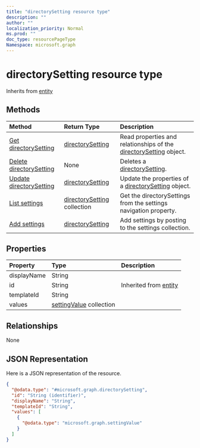 ```yaml
---
title: "directorySetting resource type"
description: ""
author: ""
localization_priority: Normal
ms.prod: ""
doc_type: resourcePageType
Namespace: microsoft.graph
---
```



# directorySetting resource type




Inherits from [entity](../resources/entity.md)

## Methods
|Method|Return Type|Description|
|:---|:---|:---|
|[Get directorySetting](../api/directorysetting-get.md)|[directorySetting](../resources/directorySetting.md)|Read properties and relationships of the [directorySetting](../resources/directorysetting.md) object.|
|[Delete directorySetting](../api/directorysetting-delete.md)|None|Deletes a [directorySetting](../resources/directorysetting.md).|
|[Update directorySetting](../api/directorysetting-update.md)|[directorySetting](../resources/directorySetting.md)|Update the properties of a [directorySetting](../resources/directorysetting.md) object.|
|[List settings](../api/group-list-settings.md)|[directorySetting](../resources/directorySetting.md) collection|Get the directorySettings from the settings navigation property.|
|[Add settings](../api/group-post-settings.md)|[directorySetting](../resources/directorySetting.md)|Add settings by posting to the settings collection.|

## Properties
|Property|Type|Description|
|:---|:---|:---|
|displayName|String||
|id|String| Inherited from [entity](../resources/entity.md)|
|templateId|String||
|values|[settingValue](../resources/settingValue.md) collection||

## Relationships
None

## JSON Representation
Here is a JSON representation of the resource.
<!-- {
  "blockType": "resource",
  "keyProperty": "id",
  "@odata.type": "microsoft.graph.directorySetting",
  "baseType": "microsoft.graph.entity",
  "openType": true
}
-->
``` json
{
  "@odata.type": "#microsoft.graph.directorySetting",
  "id": "String (identifier)",
  "displayName": "String",
  "templateId": "String",
  "values": [
    {
      "@odata.type": "microsoft.graph.settingValue"
    }
  ]
}
```

